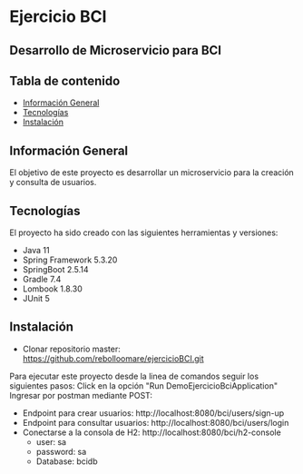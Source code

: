 # Ejercicio BCI
## Desarrollo de Microservicio para BCI
## Tabla de contenido
* [Información General](#general-info)
* [Tecnologías](#technologies)
* [Instalación](#setup)
## Información General
El objetivo de este proyecto es desarrollar un microservicio para la creación y consulta de usuarios.

## Tecnologías
El proyecto ha sido creado con las siguientes herramientas y versiones:
* Java 11
* Spring Framework 5.3.20
* SpringBoot 2.5.14
* Gradle 7.4
* Lombook 1.8.30
* JUnit 5

## Instalación
* Clonar repositorio master: https://github.com/rebolloomare/ejercicioBCI.git

Para ejecutar este proyecto desde la linea de comandos seguir los siguientes pasos:
Click en la opción "Run DemoEjercicioBciApplication"
Ingresar por postman mediante POST:
* Endpoint para crear usuarios: http://localhost:8080/bci/users/sign-up
* Endpoint para consultar usuarios: http://localhost:8080/bci/users/login
* Conectarse a la consola de H2: http://localhost:8080/bci/h2-console
  * user: sa
  * password: sa
  * Database: bcidb
